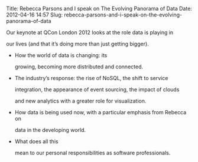 Title: Rebecca Parsons and I speak on The Evolving Panorama of Data
Date: 2012-04-16 14:57
Slug: rebecca-parsons-and-i-speak-on-the-evolving-panorama-of-data

Our keynote at QCon London 2012 looks at the role data is playing in

our lives (and that it’s doing more than just getting bigger).

</p>

-   How the world of data is changing: its
    </p>
    <p>
    growing, becoming more distributed and connected.
-   The industry’s response: the rise of NoSQL, the shift to service

    </p>
    integration, the appearance of event sourcing, the impact of clouds

    <p>
    and new analytics with a greater role for visualization.

-   How data is being used now, with a particular emphasis from Rebecca
    on
    </p>
    <p>
    data in the developing world.
-   What does all this
    </p>
    <p>
    mean to our personal responsibilities as software professionals.

</p>

